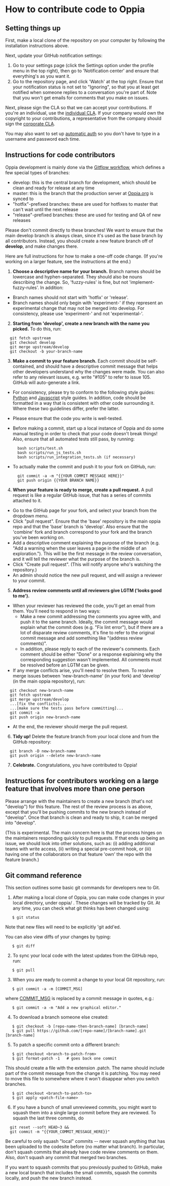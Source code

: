 # How to contribute code to Oppia

## Setting things up

First, make a local clone of the repository on your computer by following the installation instructions above.

Next, update your GitHub notification settings:

1. Go to your settings page (click the Settings option under the profile menu in the top right), then go to 'Notification center' and ensure that everything's as you want it.
2. Go to the repository page, and click 'Watch' at the top right. Ensure that your notification status is not set to "Ignoring", so that you at least get notified when someone replies to a conversation you're part of. Note that you won't get emails for comments that you make on issues.

Next, please sign the CLA so that we can accept your contributions. If you're an individual, use the [individual CLA](https://goo.gl/forms/AttNH80OV0). If your company would own the copyright to your contributions, a representative from the company should sign the [corporate CLA](https://goo.gl/forms/xDq9gK3Zcv).

You may also want to set up [automatic auth](https://help.github.com/articles/set-up-git/#next-steps-authenticating-with-github-from-git) so you don't have to type in a username and password each time.

## Instructions for code contributors

Oppia development is mainly done via the [Gitflow workflow](https://www.atlassian.com/git/tutorials/comparing-workflows/gitflow-workflow), which defines a few special types of branches:

* develop: this is the central branch for development, which should be clean and ready for release at any time
* master: this is the branch that the production server at [Oppia.org](https://www.oppia.org) is synced to
* "hotfix"-prefixed branches: these are used for hotfixes to master that can't wait until the next release
* "release"-prefixed branches: these are used for testing and QA of new releases

Please don't commit directly to these branches! We want to ensure that the main develop branch is always clean, since it's used as the base branch by all contributors. Instead, you should create a new feature branch off of **develop**, and make changes there.

Here are full instructions for how to make a one-off code change. (If you're working on a larger feature, see the instructions at the end.)

1. **Choose a descriptive name for your branch.** Branch names should be lowercase and hyphen-separated. They should also be nouns describing the change. So, 'fuzzy-rules' is fine, but not 'implement-fuzzy-rules'. In addition:
  * Branch names should not start with 'hotfix' or 'release'.
  * Branch names should only begin with 'experiment-' if they represent an experimental change that may not be merged into develop. For consistency, please use 'experiment-' and not 'experimental-'.
2. **Starting from 'develop', create a new branch with the name you picked.** To do this, run:

  ```
    git fetch upstream
    git checkout develop
    git merge upstream/develop
    git checkout -b your-branch-name
  ```

3. **Make a commit to your feature branch.** Each commit should be self-contained, and should have a descriptive commit message that helps other developers understand why the changes were made. You can also refer to any relevant issues, e.g. write "#105" to refer to issue 105. GitHub will auto-generate a link.
  * For consistency, please try to conform to the following style guides: [Python](http://google-styleguide.googlecode.com/svn/trunk/pyguide.html) and [Javascript](https://google-styleguide.googlecode.com/svn/trunk/javascriptguide.xml) style guides. In addition, code should be formatted in a way that is consistent with other code surrounding it. Where these two guidelines differ, prefer the latter.
  * Please ensure that the code you write is well-tested.
  * Before making a commit, start up a local instance of Oppia and do some manual testing in order to check that your code doesn't break things! Also, ensure that all automated tests still pass, by running:

    ```
      bash scripts/test.sh
      bash scripts/run_js_tests.sh
      bash scripts/run_integration_tests.sh (if necessary)
    ```

  * To actually make the commit and push it to your fork on GitHub, run:

    ```
      git commit -a -m "{{YOUR COMMIT MESSAGE HERE}}"
      git push origin {{YOUR BRANCH NAME}}
    ```

4. **When your feature is ready to merge, create a pull request.** A pull request is like a regular GitHub issue, that has a series of commits attached to it.
  * Go to the GitHub page for your fork, and select your branch from the dropdown menu.
  * Click "pull request". Ensure that the 'base' repository is the main oppia repo and that the 'base' branch is 'develop'. Also ensure that the 'combine' fork and branch correspond to your fork and the branch you've been working on.
  * Add a descriptive comment explaining the purpose of the branch (e.g. "Add a warning when the user leaves a page in the middle of an exploration."). This will be the first message in the review conversation, and it will tell the reviewer what the purpose of the branch is.
  * Click "Create pull request". (This will notify anyone who's watching the repository.)
  * An admin should notice the new pull request, and will assign a reviewer to your commit.
5. **Address review comments until all reviewers give LGTM ('looks good to me').**
  * When your reviewer has reviewed the code, you'll get an email from them. You'll need to respond in two ways:
     * Make a new commit addressing the comments you agree with, and push it to the same branch. Ideally, the commit message would explain what the commit does (e.g. "Fix lint error"), but if there are a lot of disparate review comments, it's fine to refer to the original commit message and add something like "(address review comments)".
     * In addition, please reply to each of the reviewer's comments. Each comment should be either "Done" or a response explaining why the corresponding suggestion wasn't implemented. All comments must be resolved before an LGTM can be given.
  * If any merge conflicts arise, you'll need to resolve them. To resolve merge issues between 'new-branch-name' (in your fork) and 'develop' (in the main oppia repository), run:

  ```
    git checkout new-branch-name
    git fetch upstream
    git merge upstream/develop
    ...[fix the conflicts]...
    ...[make sure the tests pass before committing]...
    git commit -a
    git push origin new-branch-name
  ```

  * At the end, the reviewer should merge the pull request.
6. **Tidy up!** Delete the feature branch from your local clone and from the GitHub repository:

  ```
    git branch -D new-branch-name
    git push origin --delete new-branch-name
  ```

7. **Celebrate.** Congratulations, you have contributed to Oppia!


## Instructions for contributors working on a large feature that involves more than one person

Please arrange with the maintainers to create a new branch (that's not "develop") for this feature. The rest of the review process is as above, except that you'll be pushing commits to the new branch instead of "develop". Once that branch is clean and ready to ship, it can be merged into "develop".

(This is experimental. The main concern here is that the process hinges on the maintainers responding quickly to pull requests. If that ends up being an issue, we should look into other solutions, such as: (i) adding additional teams with write access, (ii) writing a special pre-commit hook, or (iii) having one of the collaborators on that feature 'own' the repo with the feature branch.)


## Git command reference

This section outlines some basic git commands for developers new to Git.

1. After making a local clone of Oppia, you can make code changes in your local directory, under oppia/ . These changes will be tracked by Git. At any time, you can check what git thinks has been changed using:
  
  ```
     $ git status
  ```

  Note that new files will need to be explicitly 'git add'ed.

  You can also view diffs of your changes by typing:

  ```
     $ git diff
  ```

2. To sync your local code with the latest updates from the GitHub repo, run:

  ```
     $ git pull
  ```

3. When you are ready to commit a change to your local Git repository, run:

  ```
     $ git commit -a -m [COMMIT_MSG]
  ```
 
  where [COMMIT\_MSG](COMMIT_MSG.md) is replaced by a commit message in quotes, e.g.:

  ```
     $ git commit -a -m "Add a new graphical editor."
  ```

4. To download a branch someone else created:

  ```
     $ git checkout -b [repo-name-then-branch-name] [branch-name]
     $ git pull https://github.com/[repo-name]/[branch-name].git [branch-name]
  ```

5. To patch a specific commit onto a different branch:

  ```
     $ git checkout <branch-to-patch-from>
     $ git format-patch -1   # goes back one commit
  ```
  
  This should create a file with the extension .patch. The name should include part of the commit message from the change it is patching. You may need to move this file to somewhere where it won't disappear when you switch branches.

  ```
     $ git checkout <branch-to-patch-to>
     $ git apply <patch-file-name>
  ```

6. If you have a bunch of small unreviewed commits, you might want to squash them into a single large commit before they are reviewed. To squash the last three commits, do

  ```
    git reset --soft HEAD~3 &&
    git commit -m "{{YOUR_COMMIT_MESSAGE_HERE}}"
  ```

  Be careful to only squash "local" commits -- never squash anything that has been uploaded to the codesite before (no matter what branch). In particular, don't squash commits that already have code review comments on them. Also, don't squash any commit that merged two branches.

  If you want to squash commits that you previously pushed to GitHub, make a new local branch that includes the small commits, squash the commits locally, and push the new branch instead.
